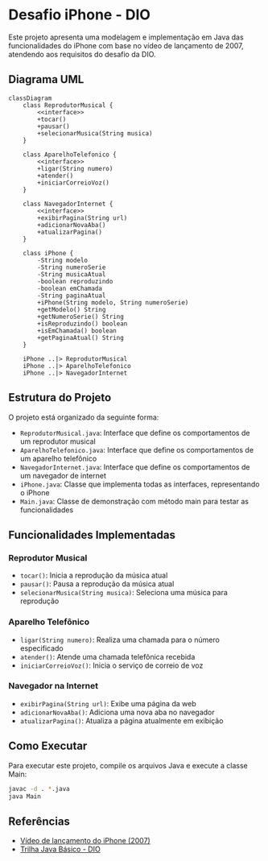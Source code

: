 # Desafio iPhone - DIO

Este projeto apresenta uma modelagem e implementação em Java das funcionalidades do iPhone com base no vídeo de lançamento de 2007, atendendo aos requisitos do desafio da DIO.

## Diagrama UML

```mermaid
classDiagram
    class ReprodutorMusical {
        <<interface>>
        +tocar()
        +pausar()
        +selecionarMusica(String musica)
    }

    class AparelhoTelefonico {
        <<interface>>
        +ligar(String numero)
        +atender()
        +iniciarCorreioVoz()
    }

    class NavegadorInternet {
        <<interface>>
        +exibirPagina(String url)
        +adicionarNovaAba()
        +atualizarPagina()
    }

    class iPhone {
        -String modelo
        -String numeroSerie
        -String musicaAtual
        -boolean reproduzindo
        -boolean emChamada
        -String paginaAtual
        +iPhone(String modelo, String numeroSerie)
        +getModelo() String
        +getNumeroSerie() String
        +isReproduzindo() boolean
        +isEmChamada() boolean
        +getPaginaAtual() String
    }

    iPhone ..|> ReprodutorMusical
    iPhone ..|> AparelhoTelefonico
    iPhone ..|> NavegadorInternet
```

## Estrutura do Projeto

O projeto está organizado da seguinte forma:

- `ReprodutorMusical.java`: Interface que define os comportamentos de um reprodutor musical
- `AparelhoTelefonico.java`: Interface que define os comportamentos de um aparelho telefônico
- `NavegadorInternet.java`: Interface que define os comportamentos de um navegador de internet
- `iPhone.java`: Classe que implementa todas as interfaces, representando o iPhone
- `Main.java`: Classe de demonstração com método main para testar as funcionalidades

## Funcionalidades Implementadas

### Reprodutor Musical
- `tocar()`: Inicia a reprodução da música atual
- `pausar()`: Pausa a reprodução da música atual
- `selecionarMusica(String musica)`: Seleciona uma música para reprodução

### Aparelho Telefônico
- `ligar(String numero)`: Realiza uma chamada para o número especificado
- `atender()`: Atende uma chamada telefônica recebida
- `iniciarCorreioVoz()`: Inicia o serviço de correio de voz

### Navegador na Internet
- `exibirPagina(String url)`: Exibe uma página da web
- `adicionarNovaAba()`: Adiciona uma nova aba no navegador
- `atualizarPagina()`: Atualiza a página atualmente em exibição

## Como Executar

Para executar este projeto, compile os arquivos Java e execute a classe Main:

```bash
javac -d . *.java
java Main
```

## Referências

- [Vídeo de lançamento do iPhone (2007)](https://www.youtube.com/watch?v=9ou608QQRq8)
- [Trilha Java Básico - DIO](www.dio.me)
